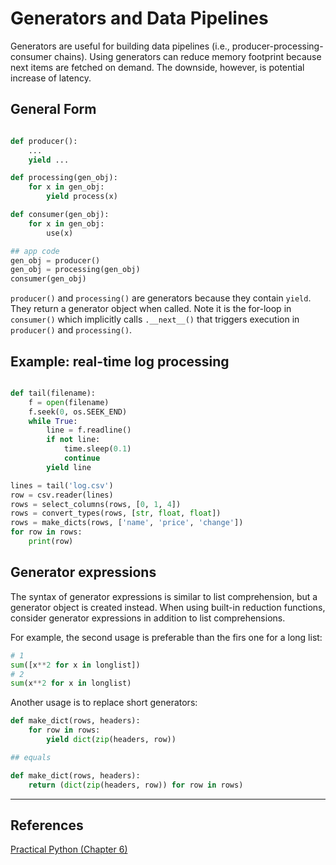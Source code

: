 # Generators and Data Pipelines

Generators are useful for building data pipelines (i.e., producer-processing-consumer chains). Using generators can reduce memory footprint because next items are fetched on demand. The downside, however, is potential increase of latency.

## General Form

```python

def producer():
    ...
    yield ...

def processing(gen_obj):
    for x in gen_obj:
        yield process(x)

def consumer(gen_obj):
    for x in gen_obj:
        use(x)

## app code
gen_obj = producer()
gen_obj = processing(gen_obj)
consumer(gen_obj)

```

`producer()` and `processing()` are generators because they contain `yield`. They return a generator object when called. Note it is the for-loop in `consumer()` which implicitly calls `.__next__()` that triggers execution in `producer()` and `processing()`.


## Example: real-time log processing

```python

def tail(filename):
    f = open(filename)
    f.seek(0, os.SEEK_END)
    while True:
        line = f.readline()
        if not line:
            time.sleep(0.1)
            continue
        yield line

lines = tail('log.csv')
row = csv.reader(lines)
rows = select_columns(rows, [0, 1, 4])
rows = convert_types(rows, [str, float, float])
rows = make_dicts(rows, ['name', 'price', 'change'])
for row in rows:
	print(row)       

```

## Generator expressions

The syntax of generator expressions is similar to list comprehension, but a generator object is created instead. When using built-in reduction functions, consider generator expressions in addition to list comprehensions.

For example, the second usage is preferable than the firs one for a long list:

```python
# 1
sum([x**2 for x in longlist]) 
# 2
sum(x**2 for x in longlist)
```

Another usage is to replace short generators:
```python
def make_dict(rows, headers):
    for row in rows:
        yield dict(zip(headers, row))

## equals

def make_dict(rows, headers):
    return (dict(zip(headers, row)) for row in rows)
```

---
## References
[Practical Python (Chapter 6)](https://github.com/dabeaz-course/practical-python/blob/master/Notes/06_Generators/00_Overview.md)
